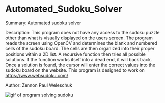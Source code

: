 # Automated_Sudoku_Solver
Summary: Automated sudoku solver

Description: This program does not have any access to the sudoku puzzle other than
what is visually displayed on the users screen. The program reads the screen using
OpenCV and determines the blank and numbered cells of the sudoku board. The cells
are then organized into their proper positions within a 2D list.  A recursive
function then tries all possible solutions. If the function works itself into a
dead end, it will back track. Once a solution is found, the cursor will enter the
correct values into the sudoku board on the website. This program is designed to
work on https://www.websudoku.com/

Author: Zennon Paul Weleschuk

![gif of program solving sudoku](https://github.com/ZennonWeleschuk/Automated_Sudoku_Solver/blob/main/demos/sodukoGif.gif)
